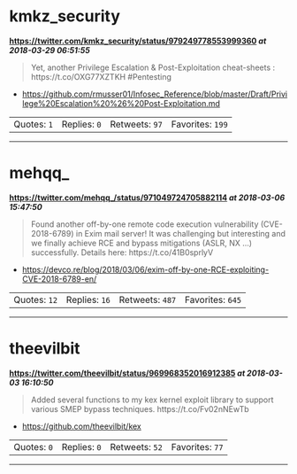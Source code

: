 # kmkz_security
**https://twitter.com/kmkz_security/status/979249778553999360 _at 2018-03-29 06:51:55_**
<blockquote>
Yet, another Privilege Escalation &amp; Post-Exploitation cheat-sheets :
https://t.co/OXG77XZTKH #Pentesting
</blockquote>

* https://github.com/rmusser01/Infosec_Reference/blob/master/Draft/Privilege%20Escalation%20%26%20Post-Exploitation.md

<table><tr>
<td>Quotes: <code>1</code></td>
<td>Replies: <code>0</code></td>
<td>Retweets: <code>97</code></td>
<td>Favorites: <code>199</code></td>
</table></tr>

---

# mehqq_
**https://twitter.com/mehqq_/status/971049724705882114 _at 2018-03-06 15:47:50_**
<blockquote>
Found another off-by-one remote code execution vulnerability (CVE-2018-6789) in Exim mail server! It was challenging but interesting and we finally achieve RCE and bypass mitigations (ASLR, NX …) successfully. Details here:
https://t.co/41B0sprlyV
</blockquote>

* https://devco.re/blog/2018/03/06/exim-off-by-one-RCE-exploiting-CVE-2018-6789-en/

<table><tr>
<td>Quotes: <code>12</code></td>
<td>Replies: <code>16</code></td>
<td>Retweets: <code>487</code></td>
<td>Favorites: <code>645</code></td>
</table></tr>

---

# theevilbit
**https://twitter.com/theevilbit/status/969968352016912385 _at 2018-03-03 16:10:50_**
<blockquote>
Added several functions to my kex kernel exploit library to support various SMEP bypass techniques. https://t.co/Fv02nNEwTb
</blockquote>

* https://github.com/theevilbit/kex

<table><tr>
<td>Quotes: <code>0</code></td>
<td>Replies: <code>0</code></td>
<td>Retweets: <code>52</code></td>
<td>Favorites: <code>77</code></td>
</table></tr>

---

